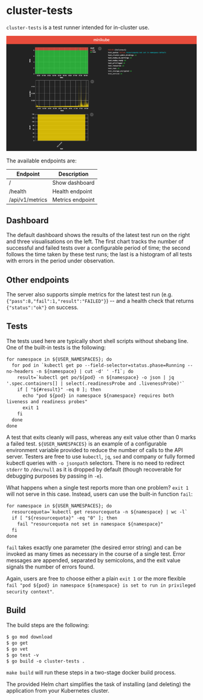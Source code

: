 cluster-tests
=============

`cluster-tests` is a test runner intended for in-cluster use.

<img src="images/cluster-tests-screenshot.png" alt="dashboard screenshot"/>

The available endpoints are:

| Endpoint        | Description      |
| --------------- | ---------------- |
| /               | Show dashboard   |
| /health         | Health endpoint  |
| /api/v1/metrics | Metrics endpoint |

Dashboard
---------

The default dashboard shows the results of the latest test run on the right and three visualisations on the left. The first chart tracks the number of successful and failed tests over a configurable period of time; the second follows the time taken by these test runs; the last is a histogram of all tests with errors in the period under observation.

Other endpoints
---------------

The server also supports simple metrics for the latest test run (e.g. `{"pass":8,"fail":1,"result":"FAILED"}`) -- and a health check that returns `{"status":"ok"}` on success.

Tests
-----
The tests used here are typically short shell scripts without shebang line. One of the built-in tests is the following:

```shell
for namespace in ${USER_NAMESPACES}; do
  for pod in `kubectl get po --field-selector=status.phase=Running --no-headers -n ${namespace} | cut -d' ' -f1`; do
    result=`kubectl get po/${pod} -n ${namespace} -o json | jq '.spec.containers[] | select(.readinessProbe and .livenessProbe)'`
    if [ "${#result}" -eq 0 ]; then
      echo "pod ${pod} in namespace ${namespace} requires both liveness and readiness probes"
      exit 1
    fi
  done
done
```

A test that exits cleanly will pass, whereas any exit value other than 0 marks a failed test. `${USER_NAMESPACES}` is an example of a configurable environment variable provided to reduce the number of calls to the API server. Testers are free to use `kubectl`, `jq`, `sed` and company or fully formed kubectl queries with `-o jsonpath` selectors. There is no need to redirect `stderr` to `/dev/null` as it is dropped by default (though recoverable for debugging purposes by passing in `-e`).

What happens when a single test reports more than one problem? `exit 1` will not serve in this case. Instead, users can use the built-in function `fail`:

```shell
for namespace in ${USER_NAMESPACES}; do
  resourcequota=`kubectl get resourcequota -n ${namespace} | wc -l`
  if [ "${resourcequota}" -eq "0" ]; then
    fail "resourcequota not set in namespace ${namespace}"
  fi
done
```

`fail` takes exactly one parameter (the desired error string) and can be invoked as many times as necessary in the course of a single test. Error messages are appended, separated by semicolons, and the exit value signals the number of errors found.

Again, users are free to choose either a plain `exit 1` or the more flexible `fail "pod ${pod} in namespace ${namespace} is set to run in privileged security context"`.

Build
-----
The build steps are the following:
```
$ go mod download
$ go get
$ go vet
$ go test -v
$ go build -o cluster-tests .
```

`make build` will run these steps in a two-stage docker build process.

The provided Helm chart simplifies the task of installing (and deleting) the application from your Kubernetes cluster.

